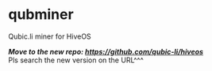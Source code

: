 # qubminer
Qubic.li miner for HiveOS

***Move to the new repo: https://github.com/qubic-li/hiveos***
<br>Pls search the new version on the URL^^^
